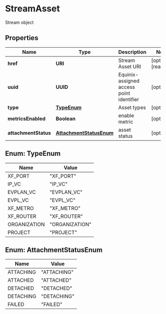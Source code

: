 

# StreamAsset

Stream object

## Properties

| Name | Type | Description | Notes |
|------------ | ------------- | ------------- | -------------|
|**href** | **URI** | Stream Asset URI |  [optional] [readonly] |
|**uuid** | **UUID** | Equinix-assigned access point identifier |  [optional] |
|**type** | [**TypeEnum**](#TypeEnum) | Asset types |  [optional] |
|**metricsEnabled** | **Boolean** | enable metric |  [optional] |
|**attachmentStatus** | [**AttachmentStatusEnum**](#AttachmentStatusEnum) | asset status |  [optional] |



## Enum: TypeEnum

| Name | Value |
|---- | -----|
| XF_PORT | &quot;XF_PORT&quot; |
| IP_VC | &quot;IP_VC&quot; |
| EVPLAN_VC | &quot;EVPLAN_VC&quot; |
| EVPL_VC | &quot;EVPL_VC&quot; |
| XF_METRO | &quot;XF_METRO&quot; |
| XF_ROUTER | &quot;XF_ROUTER&quot; |
| ORGANIZATION | &quot;ORGANIZATION&quot; |
| PROJECT | &quot;PROJECT&quot; |



## Enum: AttachmentStatusEnum

| Name | Value |
|---- | -----|
| ATTACHING | &quot;ATTACHING&quot; |
| ATTACHED | &quot;ATTACHED&quot; |
| DETACHED | &quot;DETACHED&quot; |
| DETACHING | &quot;DETACHING&quot; |
| FAILED | &quot;FAILED&quot; |



